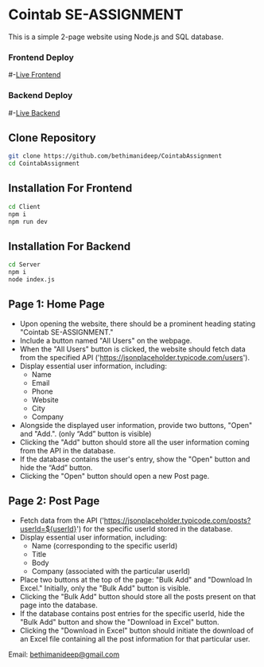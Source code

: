 # Cointab SE-ASSIGNMENT

This is a simple 2-page website using Node.js and SQL database.

### Frontend Deploy
#-[Live Frontend](https://cointab-assignment-alpha.vercel.app/) 

### Backend Deploy
#-[Live Backend](https://cointab-nkqh.onrender.com/)    

## Clone Repository
   ```bash
  git clone https://github.com/bethimanideep/CointabAssignment
  cd CointabAssignment
   ```

## Installation For Frontend
   ```bash
  cd Client
  npm i
  npm run dev
   ```
## Installation For Backend
   ```bash
  cd Server
  npm i
  node index.js
   ```

## Page 1: Home Page

- Upon opening the website, there should be a prominent heading stating "Cointab SE-ASSIGNMENT."
- Include a button named "All Users" on the webpage.
- When the "All Users" button is clicked, the website should fetch data from the specified API ('<https://jsonplaceholder.typicode.com/users>').
- Display essential user information, including:
  - Name
  - Email
  - Phone
  - Website
  - City
  - Company
- Alongside the displayed user information, provide two buttons, "Open" and "Add.".
  (only “Add” button is visible)
- Clicking the "Add" button should store all the user information coming from the API in the database.
- If the database contains the user's entry, show the "Open" button and hide the “Add” button.
- Clicking the "Open" button should open a new Post page.

## Page 2: Post Page

- Fetch data from the API ('<https://jsonplaceholder.typicode.com/posts?userId=${userId}>') for the specific userId stored in the database.
- Display essential user information, including:
  - Name (corresponding to the specific userId)
  - Title
  - Body
  - Company (associated with the particular userId)
- Place two buttons at the top of the page: "Bulk Add" and "Download In Excel." Initially, only the "Bulk Add" button is visible.
- Clicking the "Bulk Add" button should store all the posts present on that page into the database.
- If the database contains post entries for the specific userId, hide the "Bulk Add" button and show the "Download in Excel" button.
- Clicking the "Download in Excel" button should initiate the download of an Excel file containing all the post information for that particular user.

Email: bethimanideep@gmail.com
